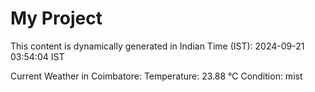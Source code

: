 # My Project

This content is dynamically generated in Indian Time (IST): 2024-09-21 03:54:04 IST


Current Weather in Coimbatore:
Temperature: 23.88 °C
Condition: mist
